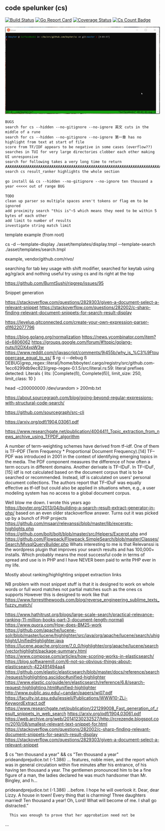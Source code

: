 code spelunker (cs)
----------------------

[![Build Status](https://travis-ci.org/boyter/cs.svg?branch=master)](https://travis-ci.org/boyter/cs)
[![Go Report Card](https://goreportcard.com/badge/github.com/boyter/cs)](https://goreportcard.com/report/github.com/boyter/cs)
[![Coverage Status](https://coveralls.io/repos/github/boyter/cs/badge.svg?branch=master)](https://coveralls.io/github/boyter/cs?branch=master)
[![Cs Count Badge](https://sloc.xyz/github/boyter/cs/)](https://github.com/boyter/cs/)

<img alt="cs" src=https://github.com/boyter/cs/raw/master/sc.gif>

```
BUGS
search for cs --hidden --no-gitignore --no-ignore 英文 cuts in the middle of a rune
search for cs --hidden --no-gitignore --no-ignore 第一章 has no highlight from text at start of file
score from TF/IDF appears to be negative in some cases (overflow??)
searches in TUI for very large directories clobber each other making UI unresponsive
search for following takes a very long time to return ȺȺȺȺȺȺȺȺȺȺȺȺȺȺȺȺȺȺȺȺȺȺȺȺȺȺȺȺȺȺȺȺȺȺȺȺȺȺȺȺȺȺȺȺȺȺȺȺȺȺȺȺȺȺȺȺȺȺȺȺȺȺȺȺȺȺȺȺȺȺȺȺȺȺȺȺȺȺȺȺȺȺȺȺȺȺȺȺȺȺȺȺȺȺȺȺȺȺȺȺȺȺȺȺȺȺȺȺȺȺȺȺȺȺȺȺȺȺȺȺȺȺȺȺȺȺȺȺȺȺȺȺȺȺȺȺȺȺȺȺȺȺȺȺȺȺȺȺȺȺȺȺȺȺȺȺȺȺȺȺȺȺȺȺȺȺȺȺȺȺȺȺȺȺȺȺȺȺȺȺȺȺȺȺȺȺȺȺȺȺȺȺȺȺȺȺȺȺȺȺȺȺȺȺȺȺȺȺȺȺȺȺȺȺȺȺȺȺȺȺȺȺȺȺȺȺȺȺȺȺȺȺȺȺȺȺȺȺȺȺȺȺȺȺȺȺȺȺȺȺȺȺȺȺȺȺȺȺȺȺȺȺȺȺȺȺȺȺȺȺȺȺȺȺȺȺȺȺȺȺȺȺȺȺȺȺȺȺȺȺȺȺȺȺȺȺȺȺȺȺȺȺȺȺȺȺȺȺȺȺȺȺȺȺȺȺȺȺȺȺȺȺȺȺȺȺȺȺȺȺȺȺȺȺȺȺȺȺȺȺȺȺȺȺȺȺȺȺȺȺȺȺȺȺȺȺȺȺȺȺȺȺȺȺȺȺȺȺȺȺȺȺȺȺȺȺȺȺȺȺȺȺȺȺȺȺȺȺȺȺȺȺȺȺȺȺȺȺȺȺȺȺȺȺȺȺȺȺȺȺȺȺȺȺȺȺȺȺȺȺȺȺȺȺȺȺȺȺȺȺȺȺȺȺȺȺȺȺȺȺȺȺȺȺȺȺȺȺȺȺȺȺȺȺȺȺȺȺȺȺȺȺȺȺȺȺȺȺȺȺȺȺȺȺȺȺȺȺȺȺȺȺȺȺȺȺȺȺȺȺȺȺȺȺȺȺȺȺȺȺȺȺȺȺȺȺȺȺȺȺȺȺȺȺȺȺȺȺȺȺȺȺȺȺȺȺȺȺȺȺȺȺȺȺȺȺȺȺȺȺȺȺȺȺȺȺȺȺȺȺȺȺȺȺȺȺȺȺȺȺȺȺȺȺȺȺȺȺȺȺȺȺȺȺȺȺȺȺȺȺȺȺȺȺȺȺȺȺȺȺȺȺȺȺȺȺȺȺȺȺȺȺȺȺȺȺȺȺȺȺȺȺȺȺȺȺȺȺȺȺȺȺȺȺȺȺȺȺȺȺȺȺȺȺȺȺȺȺȺȺȺȺȺȺȺȺȺȺȺȺȺȺȺȺȺȺȺȺȺȺȺȺȺȺȺȺȺȺȺȺȺȺȺȺȺȺȺȺȺȺȺȺȺȺȺȺȺȺȺȺȺȺȺȺȺȺȺȺȺȺȺȺȺȺȺȺȺȺȺȺȺȺȺȺȺȺȺȺȺȺȺȺȺȺȺȺȺȺȺȺȺȺȺȺȺȺȺȺȺȺȺȺȺȺȺȺȺȺȺȺȺȺȺȺȺȺȺȺȺȺȺȺȺȺȺȺȺȺȺȺȺȺȺȺȺȺȺȺȺȺȺȺȺȺȺȺȺȺȺȺȺȺȺȺȺȺȺȺȺȺȺȺȺȺȺȺȺȺȺȺȺȺȺȺȺȺȺȺȺȺȺȺȺȺȺȺȺȺȺȺȺȺȺȺȺȺȺȺȺȺȺȺȺȺȺȺȺȺȺȺȺȺȺȺȺȺȺȺȺȺȺȺȺȺȺȺȺȺȺȺȺȺȺȺȺȺȺȺȺȺȺȺȺȺȺȺȺȺȺȺȺȺȺȺȺȺȺȺȺȺȺȺȺȺȺȺȺȺȺȺȺȺȺȺȺȺȺȺȺȺȺȺȺȺȺȺȺȺȺȺȺȺȺȺȺȺȺȺȺȺȺȺȺȺȺȺȺȺȺȺȺȺȺȺȺȺȺȺȺȺȺȺȺȺȺȺȺȺȺȺȺȺȺȺȺȺȺȺȺȺȺȺȺȺȺȺȺȺȺȺȺȺȺȺȺȺȺȺȺȺ 
search cs result_ranker highlights the whole section

go install && cs --hidden --no-gitignore --no-ignore ten thousand a year <<<<< out of range BUG

TODO
clean up parser so multiple spaces aren't tokens or flag em to be ignored
add proximity search "this is"~5 which means they need to be within 5 bytes of each other
add limit to number of results
investigate string match limit
```

template example (from root)

cs -d --template-display ./asset/templates/display.tmpl --template-search ./asset/templates/search.tmpl

example, vendor/github.com/rivo/

searching for tab key usage with shift modifier, searched for keytab using ag/rg/ack and nothing useful
try using cs and its right at the top 


https://github.com/BurntSushi/ripgrep/issues/95



Snippet generation

https://stackoverflow.com/questions/2829303/given-a-document-select-a-relevant-snippet
https://stackoverflow.com/questions/282002/c-sharp-finding-relevant-document-snippets-for-search-result-display


https://levelup.gitconnected.com/create-your-own-expression-parser-d1f622077796


https://blog.golang.org/normalization
https://news.ycombinator.com/item?id=6806062
https://groups.google.com/forum/#!topic/golang-nuts/Il2DX4xpW3w
https://www.reddit.com/r/javascript/comments/9i455b/why_is_%C3%9Ftouppercase_equal_to_ss/
$ rg -i --debug ß
DEBUG|grep_regex::literal|/home/bboyter/.cargo/registry/src/github.com-1ecc6299db9ec823/grep-regex-0.1.5/src/literal.rs:59: literal prefixes detected: Literals { lits: [Complete(ß), Complete(ẞ)], limit_size: 250, limit_class: 10 }


head -c200000000 /dev/urandom > 200mb.txt
 
https://about.sourcegraph.com/blog/going-beyond-regular-expressions-with-structural-code-search/
 
https://github.com/sourcegraph/src-cli

https://arxiv.org/pdf/1904.03061.pdf



https://www.researchgate.net/publication/4004411_Topic_extraction_from_news_archive_using_TFPDF_algorithm

A number of term-weighting schemes have derived from tf–idf. One of them is TF–PDF (Term Frequency * Proportional Document Frequency).[14] TF–PDF was introduced in 2001 in the context of identifying emerging topics in the media. The PDF component measures the difference of how often a term occurs in different domains. Another derivate is TF–IDuF. In TF–IDuF,[15] idf is not calculated based on the document corpus that is to be searched or recommended. Instead, idf is calculated on users' personal document collections. The authors report that TF–IDuF was equally effective as tf–idf but could also be applied in situations when, e.g., a user modeling system has no access to a global document corpus.


Well blow me down. I wrote this years ago https://boyter.org/2013/04/building-a-search-result-extract-generator-in-php/ based on an even older stackoverflow answer. Turns out it was picked up by a bunch of PHP projects https://github.com/msaari/relevanssi/blob/master/lib/excerpts-highlights.php https://github.com/bolt/bolt/blob/master/src/Helpers/Excerpt.php and https://github.com/Flowpack/Flowpack.SimpleSearch/blob/master/Classes/Search/MysqlQueryBuilder.php
Whats interesting to me is that Relevanssi is the wordpress plugin that improves your search results and has 100,000+ installs. Which probably means the most successful code in terms of spread and use is in PHP and I have NEVER been paid to write PHP ever in my life.


Mostly about ranking/highlighting snippet extraction links

NB problem with most snippet stuff is that it is designed to work on whole words or full word matches not partial matches such as the ones cs supports
However this is designed to work like that https://www.forrestthewoods.com/blog/reverse_engineering_sublime_texts_fuzzy_match/

https://www.hathitrust.org/blogs/large-scale-search/practical-relevance-ranking-11-million-books-part-3-document-length-normali
https://www.quora.com/How-does-BM25-work
https://github.com/apache/lucene-solr/blob/master/lucene/highlighter/src/java/org/apache/lucene/search/uhighlight/UnifiedHighlighter.java
https://lucene.apache.org/core/7_0_0/highlighter/org/apache/lucene/search/vectorhighlight/package-summary.html
https://www.compose.com/articles/how-scoring-works-in-elasticsearch/
https://blog.softwaremill.com/6-not-so-obvious-things-about-elasticsearch-422491494aa4
https://github.com/elastic/elasticsearch/blob/master/docs/reference/search/request/highlighting.asciidoc#unified-highlighter
https://www.elastic.co/guide/en/elasticsearch/reference/6.8/search-request-highlighting.html#unified-highlighter
http://www.public.asu.edu/~candan/papers/wi07.pdf
https://faculty.ist.psu.edu/jessieli/Publications/WWW10-ZLi-KeywordExtract.pdf
https://www.researchgate.net/publication/221299008_Fast_generation_of_result_snippets_in_web_search
https://arxiv.org/pdf/1904.03061.pdf
https://web.archive.org/web/20141230232527/http://rcrezende.blogspot.com/2010/08/smallest-relevant-text-snippet-for.html
https://stackoverflow.com/questions/282002/c-sharp-finding-relevant-document-snippets-for-search-result-display
https://stackoverflow.com/questions/2829303/given-a-document-select-a-relevant-snippet


$ cs "ten thousand a year" && cs "Ten thousand a year"
prideandprejudice.txt (-1.386)
…  features, noble mien, and the report which was in general
      circulation within five minutes after his entrance, of his having
      ten thousand a year. The gentlemen pronounced him to be a fine
      figure of a man, the ladies declared he was much handsomer than
      Mr. Bingley, and h…

prideandprejudice.txt (-1.386)
…before. I hope he will overlook
      it. Dear, dear Lizzy. A house in town! Every thing that is
      charming! Three daughters married! Ten thousand a year! Oh, Lord!
      What will become of me. I shall go distracted.”

      This was enough to prove that her approbation need not be
   …